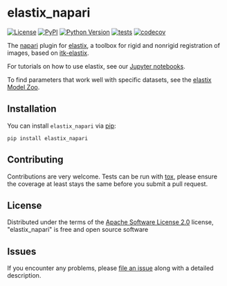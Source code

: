 # elastix_napari

[![License](https://img.shields.io/pypi/l/elastix_napari.svg?color=green)](https://github.com/SuperElastix/elastix_napari/raw/main/LICENSE)
[![PyPI](https://img.shields.io/pypi/v/elastix_napari.svg?color=green)](https://pypi.org/project/elastix_napari)
[![Python Version](https://img.shields.io/pypi/pyversions/elastix_napari.svg?color=green)](https://python.org)
[![tests](https://github.com/SuperElastix/elastix_napari/workflows/tests/badge.svg)](https://github.com/SuperElastix/elastix_napari/actions)
[![codecov](https://codecov.io/gh/SuperElastix/elastix_napari/branch/main/graph/badge.svg)](https://codecov.io/gh/SuperElastix/elastix_napari)

The [napari] plugin for [elastix], a toolbox for rigid and nonrigid registration of images, based on [itk-elastix].

For tutorials on how to use elastix, see our [Jupyter notebooks].

To find parameters that work well with specific datasets, see the [elastix Model Zoo].

## Installation

You can install `elastix_napari` via [pip]:

    pip install elastix_napari

## Contributing

Contributions are very welcome. Tests can be run with [tox], please ensure
the coverage at least stays the same before you submit a pull request.

## License

Distributed under the terms of the [Apache Software License 2.0] license,
"elastix_napari" is free and open source software

## Issues

If you encounter any problems, please [file an issue] along with a detailed description.

[napari]: https://github.com/napari/napari
[Cookiecutter]: https://github.com/audreyr/cookiecutter
[@napari]: https://github.com/napari
[Apache Software License 2.0]: http://www.apache.org/licenses/LICENSE-2.0
[cookiecutter-napari-plugin]: https://github.com/napari/cookiecutter-napari-plugin
[file an issue]: https://github.com/SuperElastix/elastix_napari/issues
[tox]: https://tox.readthedocs.io/en/latest/
[pip]: https://pypi.org/project/pip/
[PyPI]: https://pypi.org/
[elastix]: https://elastix.lumc.nl/
[itk-elastix]: https://github.com/InsightSoftwareConsortium/ITKElastix
[elastix Model Zoo]: https://elastix.lumc.nl/modelzoo/
[Jupyter notebooks]: https://mybinder.org/v2/gh/InsightSoftwareConsortium/ITKElastix/master?urlpath=lab/tree/examples%2FITK_Example01_SimpleRegistration.ipynb
